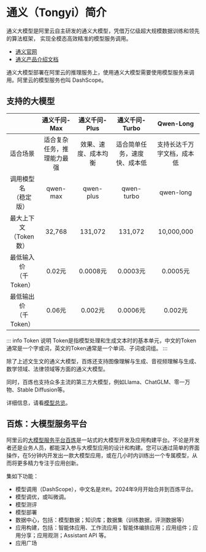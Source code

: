# 通义（Tongyi）简介

通义大模型是阿里云自主研发的通义大模型，凭借万亿级超大规模数据训练和领先的算法框架，
实现全模态高效精准的模型服务调用。

* [通义官网](https://tongyi.aliyun.com)
* [通义产品介绍文档](https://www.aliyun.com/product/tongyi)

通义大模型部署在阿里云的推理服务上，使用通义大模型需要使用模型服务来调用。阿里云的模型服务也叫 DashScope。

## 支持的大模型

|                    |   通义千问-Max    | 通义千问-Plus  |   通义千问-Turbo   |   Qwen-Long   |
|:------------------:|:-------------:|:----------:|:--------------:|:-------------:|
|        适合场景        | 适合复杂任务，推理能力最强 | 效果、速度、成本均衡 | 适合简单任务，速度快、成本低 | 支持长达千万字文档，成本低 |
|  调用模型名<br/>（稳定版）   |   qwen-max    | qwen-plus  |   qwen-turbo   |   qwen-long   |
| 最大上下文<br/>（Token数） |    32,768     |  131,072   |    131,072     |  10,000,000   |
| 最低输入价<br/>（千Token） |     0.02元     |  0.0008元   |    0.0003元     |    0.0005元    |
| 最低输出价<br/>（千Token） |       0.06元        |      0.002元      |        0.0006元        |       0.002元        |

::: info Token 说明
Token是指模型处理和生成文本时的基本单元，中文的Token通常是一个字或词，英文的Token通常是一个单词、子词或词组。
:::

除了上述文生文的通义大模型，百炼还支持图像理解与生成、音视频理解与生成、数学领域、法律领域等方面的通义大模型。

同时，百炼也支持众多主流的第三方大模型，例如Llama、ChatGLM、零一万物、Stable Diffusion等。

详细信息，请看[模型总览](https://help.aliyun.com/zh/model-studio/getting-started/models)。

## 百炼：大模型服务平台

阿里云的[大模型服务平台百炼](https://help.aliyun.com/zh/model-studio/getting-started/what-is-model-studio)是一站式的大模型开发及应用构建平台。不论是开发者还是业务人员，都能深入参与大模型应用的设计和构建。您可以通过简单的界面操作，在5分钟内开发出一款大模型应用，或在几小时内训练出一个专属模型，从而将更多精力专注于应用创新。

集如下功能：
* 模型调用（DashScope），中文名是`灵积`。2024年9月开始合并到百炼平台。
* 模型调优，或叫微调。
* 模型测评
* 模型部署
* 数据中心，包括：模型数据；知识库；数据集（训练数据，评测数据等）
* 应用构建，包括：智能体应用、工作流应用；智能体编排应用；应用组件；应用分享；应用观测；Assistant API 等。
* 应用广场

